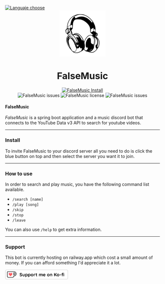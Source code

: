 <a href="https://github.com/falseme/ds-falsemusic/blob/main/README.md">
	<img src="https://img.shields.io/badge/Español-English-informational?style=flat-square&labelColor=inactive" alt="Languaje choose">
</a>
<div align=center>
	<img src="icon.svg" width="150" height="150" alt="FalseMusic Logo">
	<br>
	<h1 style="font-size:30px">FalseMusic</h1>
	<a href="https://discord.com/api/oauth2/authorize?client_id=1130031187692376114&permissions=36702208&scope=bot">
		<img src="https://img.shields.io/badge/falsemusic-add_to_discord_server-informational?style=for-the-badge&logo=discord&logoColor=fff" alt="FalseMusic Install">
	</a>
	<br>
	<img src="https://img.shields.io/github/issues/falseme/ds-falsemusic?style=for-the-badge&label=issues" alt="FalseMusic issues">
	<img src="https://img.shields.io/github/license/falseme/ds-falsemusic?style=for-the-badge&label=license" alt="FalseMusic license">
	<img src="https://img.shields.io/github/release/falseme/ds-falsemusic?style=for-the-badge&label=version" alt="FalseMusic issues">
</div>

#### FalseMusic
*FalseMusic* is a spring boot application and a music discord bot that connects to the YouTube Data v3 API to search for youtube videos.

------------

### Install
To invite FalseMusic to your discord server all you need to do is click the blue button on top and then select the server you want it to join.

------------

### How to use
In order to search and play music, you have the following command list available.

- `/search [name]`
- `/play [song]`
- `/skip`
- `/stop`
- `/leave`

You can also use `/help` to get extra information.

------------

### Support
This bot is currently hosting on railway.app which cost a small amount of money. If you can afford something I'd appreciate it a lot.

<a href="https://ko-fi.com/falseme">
	<img src="kofi_button_stroke.png" alt="FalseMusic Install" height=32px>
</a>

